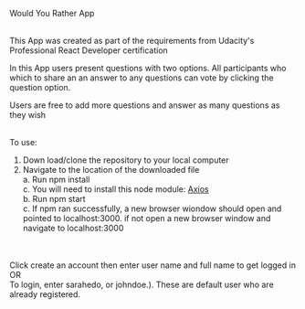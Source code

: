 
Would You Rather App <br><br>

This App was created as part of the requirements from Udacity's Professional React Developer certification<br>

In this App users present questions with two options. All participants who which to share an an answer to any questions can vote by clicking the question option.<br>

Users are free to add more questions and answer as many questions as they wish<br><br>

To use: <br>
  1. Down load/clone the repository to your local computer<br>
  2. Navigate to the location of the downloaded file<br>
   a. Run npm install<br>
   c. You will need to install this node module: <a href="https://www.npmjs.com/package/axios"> Axios</a><br>
   b. Run npm start<br>
   c. If npm ran successfully, a new browser wiondow should open and pointed to localhost:3000. if not open a new browser window and navigate to localhost:3000
   

<br><br>
Click create an account then enter user name and full name to get logged in<br>
OR <br>
To login, enter sarahedo, or johndoe.). These are default user who are already registered.


